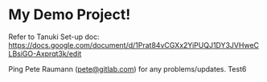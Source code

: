 # My Demo Project!

Refer to Tanuki Set-up doc: https://docs.google.com/document/d/1Prat84vCGXx2YiPUQJ1DY3JVHweCLBsiGO-Axprqt3k/edit

Ping Pete Raumann (pete@gitlab.com) for any problems/updates.
Test6
